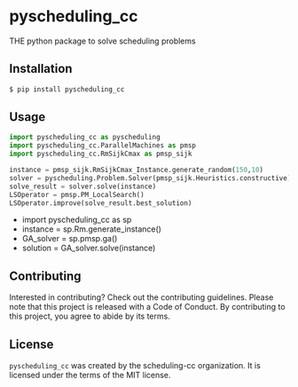 # pyscheduling_cc

THE python package to solve scheduling problems

## Installation

```bash
$ pip install pyscheduling_cc
```

## Usage

```python
import pyscheduling_cc as pyscheduling
import pyscheduling_cc.ParallelMachines as pmsp
import pyscheduling_cc.RmSijkCmax as pmsp_sijk

instance = pmsp_sijk.RmSijkCmax_Instance.generate_random(150,10)
solver = pyscheduling.Problem.Solver(pmsp_sijk.Heuristics.constructive)
solve_result = solver.solve(instance)
LSOperator = pmsp.PM_LocalSearch()
LSOperator.improve(solve_result.best_solution)
```

- import pyscheduling_cc as sp
- instance = sp.Rm.generate_instance()
- GA_solver = sp.pmsp.ga()
- solution = GA_solver.solve(instance)

## Contributing

Interested in contributing? Check out the contributing guidelines. Please note that this project is released with a Code of Conduct. By contributing to this project, you agree to abide by its terms.

## License

`pyscheduling_cc` was created by the scheduling-cc organization. It is licensed under the terms of the MIT license.
